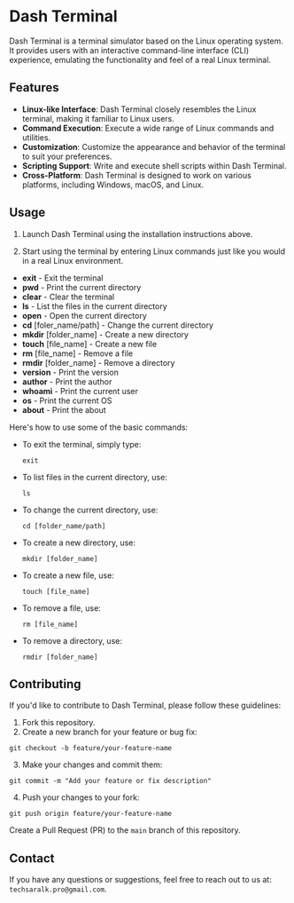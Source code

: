# Dash Terminal

Dash Terminal is a terminal simulator based on the Linux operating system. It provides users with an interactive command-line interface (CLI) experience, emulating the functionality and feel of a real Linux terminal.

## Features

- **Linux-like Interface**: Dash Terminal closely resembles the Linux terminal, making it familiar to Linux users.
- **Command Execution**: Execute a wide range of Linux commands and utilities.
- **Customization**: Customize the appearance and behavior of the terminal to suit your preferences.
- **Scripting Support**: Write and execute shell scripts within Dash Terminal.
- **Cross-Platform**: Dash Terminal is designed to work on various platforms, including Windows, macOS, and Linux.

## Usage

1. Launch Dash Terminal using the installation instructions above.

2. Start using the terminal by entering Linux commands just like you would in a real Linux environment.

- **exit** - Exit the terminal<br>
- **pwd** - Print the current directory<br>
- **clear** - Clear the terminal<br>
- **ls** - List the files in the current directory<br>
- **open** - Open the current directory<br>
- **cd** [foler_name/path] - Change the current directory<br>
- **mkdir** [folder_name] - Create a new directory<br>
- **touch** [file_name] - Create a new file<br>
- **rm** [file_name] - Remove a file<br>
- **rmdir** [folder_name] - Remove a directory<br>
- **version** - Print the version<br>
- **author** - Print the author<br>
- **whoami** - Print the current user<br>
- **os** - Print the current OS<br>
- **about** - Print the about<br>

Here's how to use some of the basic commands:

- To exit the terminal, simply type:

  ```
  exit
  ```

- To list files in the current directory, use:

  ```
  ls
  ```

- To change the current directory, use:

  ```
  cd [folder_name/path]
  ```

- To create a new directory, use:

  ```
  mkdir [folder_name]
  ```

- To create a new file, use:
  ```
  touch [file_name]
  ```
- To remove a file, use:

  ```
  rm [file_name]
  ```

- To remove a directory, use:
  ```
  rmdir [folder_name]
  ```

## Contributing

If you'd like to contribute to Dash Terminal, please follow these guidelines:

1. Fork this repository.
2. Create a new branch for your feature or bug fix:

```
git checkout -b feature/your-feature-name
```

3. Make your changes and commit them:

```
git commit -m "Add your feature or fix description"
```

4. Push your changes to your fork:

```
git push origin feature/your-feature-name
```

Create a Pull Request (PR) to the `main` branch of this repository.

## Contact

If you have any questions or suggestions, feel free to reach out to us at: `techsaralk.pro@gmail.com`.
